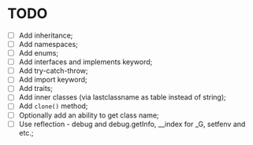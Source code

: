 # TODO

- [ ] Add inheritance;
- [ ] Add namespaces;
- [ ] Add enums;
- [ ] Add interfaces and implements keyword;
- [ ] Add try-catch-throw;
- [ ] Add import keyword;
- [ ] Add traits;
- [ ] Add inner classes (via lastclassname as table instead of string);
- [ ] Add `clone()` method;
- [ ] Optionally add an ability to get class name;
- [ ] Use reflection - debug and debug.getInfo, __index for _G, setfenv and etc.;
